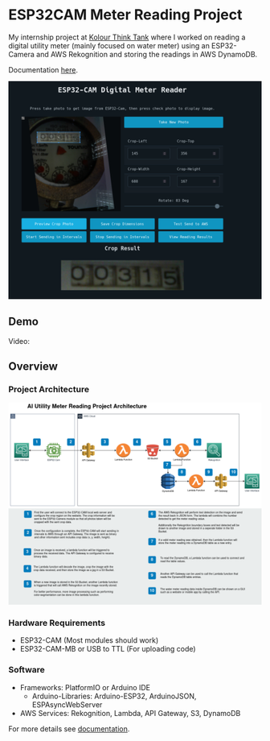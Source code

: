 # ESP32CAM Meter Reading Project
My internship project at [Kolour Think Tank](https://www.kolourthinktank.com/) where I worked on reading a digital utility meter (mainly focused on water meter) using an ESP32-Camera and AWS Rekognition and storing the readings in AWS DynamoDB. 

Documentation [here](./docs/Documentation.md).

![](./assets/images/website-example.png)

## Demo
Video: 

## Overview
### Project Architecture
![](./assets/diagrams/watermeter-project-diagram.png)

### Hardware Requirements
- ESP32-CAM (Most modules should work)
- ESP32-CAM-MB or USB to TTL (For uploading code)

### Software
- Frameworks: PlatformIO or Arduino IDE
    - Arduino-Libraries: Arduino-ESP32, ArduinoJSON, ESPAsyncWebServer
- AWS Services: Rekognition, Lambda, API Gateway, S3, DynamoDB

For more details see [documentation](./docs/Documentation.md).





